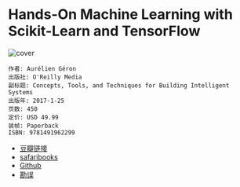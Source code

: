 # Hands-On Machine Learning with Scikit-Learn and TensorFlow
![cover](https://img3.doubanio.com/lpic/s28910563.jpg)

    作者: Aurélien Géron 
    出版社: O'Reilly Media
    副标题: Concepts, Tools, and Techniques for Building Intelligent Systems
    出版年: 2017-1-25
    页数: 450
    定价: USD 49.99
    装帧: Paperback
    ISBN: 9781491962299

- [豆瓣链接](https://book.douban.com/subject/26840215/)
- [safaribooks](https://www.safaribooksonline.com/library/view/hands-on-machine-learning/9781491962282/)
- [Github](https://github.com/ageron/handson-ml)
- [勘误](http://www.oreilly.com/catalog/errata.csp?isbn=0636920052289)
